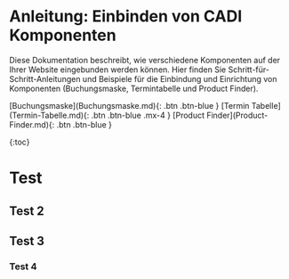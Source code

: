 # Anleitung: Einbinden von CADI Komponenten

Diese Dokumentation beschreibt, wie verschiedene Komponenten auf der Ihrer Website eingebunden  werden können. Hier finden Sie Schritt-für-Schritt-Anleitungen und Beispiele für die Einbindung und Einrichtung von Komponenten (Buchungsmaske, Termintabelle und Product Finder).

<span class="fs-5 d-flex flex-justify-around mt-5">
[Buchungsmaske](Buchungsmaske.md){: .btn .btn-blue }
[Termin Tabelle](Termin-Tabelle.md){: .btn .btn-blue .mx-4 }
[Product Finder](Product-Finder.md){: .btn .btn-blue }
</span>

{:toc}

# Test

## Test 2

## Test 3

### Test 4
